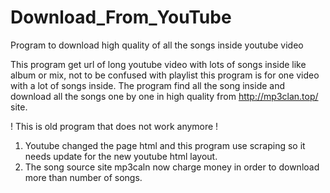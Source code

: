 # Download_From_YouTube
Program to download high quality of all the songs inside youtube video

This program get url of long youtube video with lots of songs inside like album or mix, not to be confused with playlist this program is for one video with a lot of songs inside.
The program find all the song inside and download all the songs one by one in high quality from http://mp3clan.top/ site.


! This is old program that does not work anymore !
1. Youtube changed the page html and this program use scraping so it needs update for the new youtube html layout.
2. The song source site mp3caln now charge money in order to download more than number of songs.
